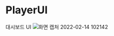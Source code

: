 # PlayerUI
대시보드 UI
![화면 캡처 2022-02-14 102142](https://user-images.githubusercontent.com/87971916/153784960-9b46fc81-2a1f-479d-84f8-ea715879e2c2.png)
